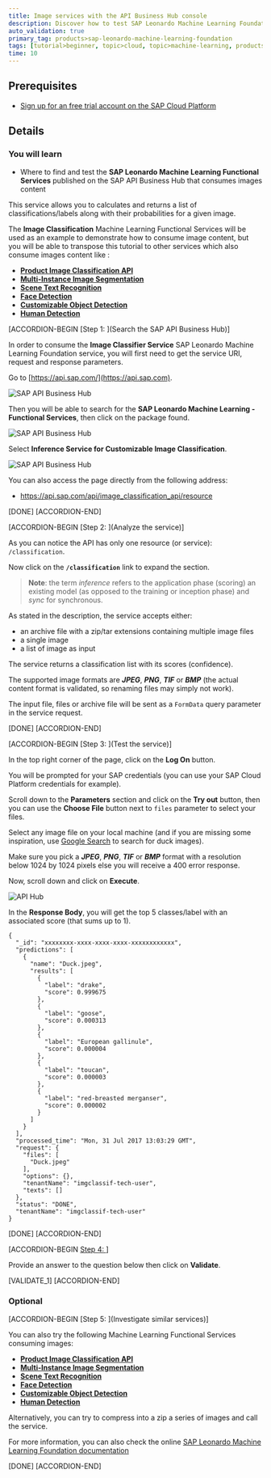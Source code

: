```yaml
---
title: Image services with the API Business Hub console
description: Discover how to test SAP Leonardo Machine Learning Foundation service on the SAP API Business Hub
auto_validation: true
primary_tag: products>sap-leonardo-machine-learning-foundation
tags: [tutorial>beginner, topic>cloud, topic>machine-learning, products>sap-leonardo-machine-learning-foundation, products>sap-api-management, products>sap-cloud-platform]
time: 10
---
```


## Prerequisites
 - [Sign up for an free trial account on the SAP Cloud Platform](https://developers.sap.com/tutorials/hcp-create-trial-account.html)

## Details
### You will learn
  - Where to find and test the **SAP Leonardo Machine Learning Functional Services** published on the SAP API Business Hub that consumes images content

This service allows you to calculates and returns a list of classifications/labels along with their probabilities for a given image.

The **Image Classification** Machine Learning Functional Services will be used as an example to demonstrate how to consume image content, but you will be able to transpose this tutorial to other services which also consume images content like :

 - **[Product Image Classification API](https://api.sap.com/api/product_image_classification_api/resource)**
 - **[Multi-Instance Image Segmentation](https://api.sap.com/api/instance_segmentor_api/resource)**
 - **[Scene Text Recognition](https://api.sap.com/api/scene_text_recognition_api/resource)**
 - **[Face Detection](https://api.sap.com/api/face_detection_api/resource)**
 - **[Customizable Object Detection](https://api.sap.com/api/object_detection_api/resource)**
 - **[Human Detection](https://api.sap.com/api/human_detection_api/resource)**


[ACCORDION-BEGIN [Step 1: ](Search the SAP API Business Hub)]

In order to consume the **Image Classifier Service** SAP Leonardo Machine Learning Foundation service, you will first need to get the service URI, request and response parameters.

Go to [https://api.sap.com/](https://api.sap.com).

![SAP API Business Hub](01.png)

Then you will be able to search for the **SAP Leonardo Machine Learning - Functional Services**, then click on the package found.

![SAP API Business Hub](02.png)

Select **Inference Service for Customizable Image Classification**.

![SAP API Business Hub](03.png)

You can also access the page directly from the following address:

 - <https://api.sap.com/api/image_classification_api/resource>

[DONE]
[ACCORDION-END]

[ACCORDION-BEGIN [Step 2: ](Analyze the service)]

As you can notice the API has only one resource (or service): `/classification`.

Now click on the **`/classification`** link to expand the section.

> **Note**: the term *inference* refers to the application phase (scoring) an existing model (as opposed to the training or inception phase) and *sync* for synchronous.

As stated in the description, the service accepts either:

 - an archive file with a zip/tar extensions containing multiple image files
 - a single image
 - a list of image as input

The service returns a classification list with its scores (confidence).

The supported image formats are ***JPEG***, ***PNG***, ***TIF*** or ***BMP*** (the actual content format is validated, so renaming files may simply not work).

The input file, files or archive file will be sent as a `FormData` query parameter in the service request.

[DONE]
[ACCORDION-END]

[ACCORDION-BEGIN [Step 3: ](Test the service)]

In the top right corner of the page, click on the **Log On** button.

You will be prompted for your SAP credentials (you can use your SAP Cloud Platform credentials for example).

Scroll down to the **Parameters** section and click on the **Try out** button, then you can use the **Choose File** button next to `files` parameter to select your files.

Select any image file on your local machine (and if you are missing some inspiration, use [Google Search](https://www.google.fr/search?q=duck&tbm=isch) to search for duck images).

Make sure you pick a ***JPEG***, ***PNG***, ***TIF*** or ***BMP*** format with a resolution below 1024 by 1024 pixels else you will receive a 400 error response.

Now, scroll down and click on **Execute**.

![API Hub](04.png)

In the **Response Body**, you will get the top 5 classes/label with an associated score (that sums up to 1).

```
{
  "_id": "xxxxxxxx-xxxx-xxxx-xxxx-xxxxxxxxxxxx",
  "predictions": [
    {
      "name": "Duck.jpeg",
      "results": [
        {
          "label": "drake",
          "score": 0.999675
        },
        {
          "label": "goose",
          "score": 0.000313
        },
        {
          "label": "European gallinule",
          "score": 0.000004
        },
        {
          "label": "toucan",
          "score": 0.000003
        },
        {
          "label": "red-breasted merganser",
          "score": 0.000002
        }
      ]
    }
  ],
  "processed_time": "Mon, 31 Jul 2017 13:03:29 GMT",
  "request": {
    "files": [
      "Duck.jpeg"
    ],
    "options": {},
    "tenantName": "imgclassif-tech-user",
    "texts": []
  },
  "status": "DONE",
  "tenantName": "imgclassif-tech-user"
}
```

[DONE]
[ACCORDION-END]

[ACCORDION-BEGIN [Step 4: ](Validation)]

Provide an answer to the question below then click on **Validate**.

[VALIDATE_1]
[ACCORDION-END]

### Optional

[ACCORDION-BEGIN [Step 5: ](Investigate similar services)]

You can also try the following Machine Learning Functional Services consuming images:

 - **[Product Image Classification API](https://api.sap.com/api/product_image_classification_api/resource)**
 - **[Multi-Instance Image Segmentation](https://api.sap.com/api/instance_segmentor_api/resource)**
 - **[Scene Text Recognition](https://api.sap.com/api/scene_text_recognition_api/resource)**
 - **[Face Detection](https://api.sap.com/api/face_detection_api/resource)**
 - **[Customizable Object Detection](https://api.sap.com/api/object_detection_api/resource)**
 - **[Human Detection](https://api.sap.com/api/human_detection_api/resource)**

Alternatively, you can try to compress into a zip a series of images and call the service.

For more information, you can also check the online [SAP Leonardo Machine Learning Foundation documentation](https://help.sap.com/viewer/product/SAP_LEONARDO_MACHINE_LEARNING_FOUNDATION/1.0/en-US)

[DONE]
[ACCORDION-END]

